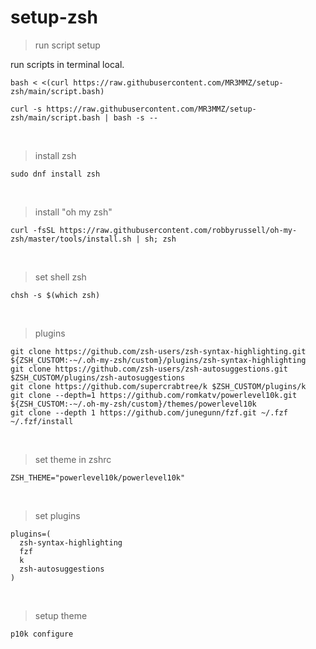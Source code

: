 # setup-zsh

> run script setup
<p>run scripts in terminal local.</p>

```
bash < <(curl https://raw.githubusercontent.com/MR3MMZ/setup-zsh/main/script.bash)
```

```
curl -s https://raw.githubusercontent.com/MR3MMZ/setup-zsh/main/script.bash | bash -s --
```
<br>

> install zsh
```
sudo dnf install zsh
```
<br>

> install "oh my zsh"
```
curl -fsSL https://raw.githubusercontent.com/robbyrussell/oh-my-zsh/master/tools/install.sh | sh; zsh
```
<br>

> set shell zsh
```
chsh -s $(which zsh)
```
<br>

> plugins
```
git clone https://github.com/zsh-users/zsh-syntax-highlighting.git ${ZSH_CUSTOM:-~/.oh-my-zsh/custom}/plugins/zsh-syntax-highlighting
git clone https://github.com/zsh-users/zsh-autosuggestions.git $ZSH_CUSTOM/plugins/zsh-autosuggestions
git clone https://github.com/supercrabtree/k $ZSH_CUSTOM/plugins/k
git clone --depth=1 https://github.com/romkatv/powerlevel10k.git ${ZSH_CUSTOM:-~/.oh-my-zsh/custom}/themes/powerlevel10k
git clone --depth 1 https://github.com/junegunn/fzf.git ~/.fzf
~/.fzf/install
```
<br>

> set theme in zshrc
```
ZSH_THEME="powerlevel10k/powerlevel10k"
```
<br>

> set plugins
```
plugins=(
  zsh-syntax-highlighting
  fzf
  k
  zsh-autosuggestions
)
```
<br>

> setup theme 
```
p10k configure
```
<br>
